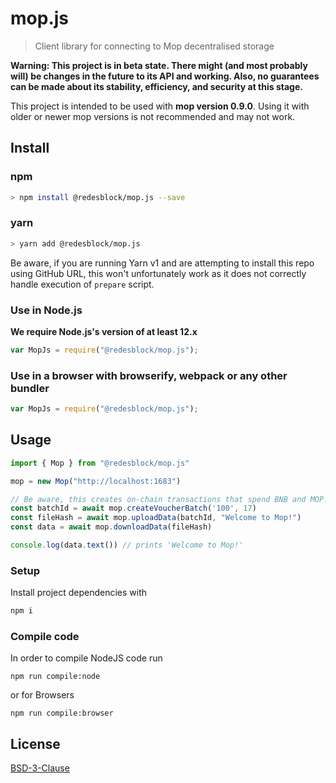 # mop.js

> Client library for connecting to Mop decentralised storage

**Warning: This project is in beta state. There might (and most probably will) be changes in the future to its API and working. Also, no guarantees can be made about its stability, efficiency, and security at this stage.**

This project is intended to be used with **mop version <!-- SUPPORTED_MOP_START -->0.9.0<!-- SUPPORTED_MOP_END -->**. Using it with older or newer mop versions is not recommended and may not work.

## Install

### npm

```sh
> npm install @redesblock/mop.js --save
```

### yarn

```sh
> yarn add @redesblock/mop.js
```

Be aware, if you are running Yarn v1 and are attempting to install this repo using GitHub URL, this won't unfortunately
work as it does not correctly handle execution of `prepare` script.

### Use in Node.js

**We require Node.js's version of at least 12.x**

```js
var MopJs = require("@redesblock/mop.js");
```

### Use in a browser with browserify, webpack or any other bundler

```js
var MopJs = require("@redesblock/mop.js");
```

## Usage

```js
import { Mop } from "@redesblock/mop.js"

mop = new Mop("http://localhost:1683")

// Be aware, this creates on-chain transactions that spend BNB and MOP!
const batchId = await mop.createVoucherBatch('100', 17)
const fileHash = await mop.uploadData(batchId, "Welcome to Mop!")
const data = await mop.downloadData(fileHash)

console.log(data.text()) // prints 'Welcome to Mop!'
```

### Setup

Install project dependencies with

```sh
npm i
```

### Compile code

In order to compile NodeJS code run

`npm run compile:node`

or for Browsers

`npm run compile:browser`

## License

[BSD-3-Clause](./LICENSE)